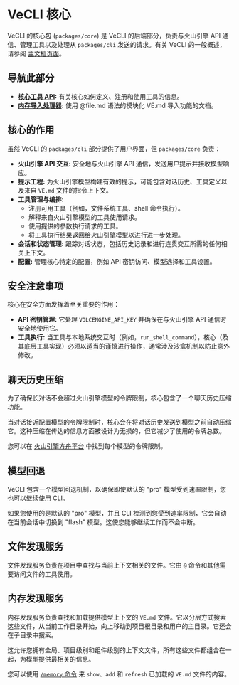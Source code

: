# VeCLI 核心

VeCLI 的核心包 (`packages/core`) 是 VeCLI 的后端部分，负责与火山引擎 API 通信、管理工具以及处理从 `packages/cli` 发送的请求。有关 VeCLI 的一般概述，请参阅 [主文档页面](../index.md)。

## 导航此部分

- **[核心工具 API](./tools-api.md):** 有关核心如何定义、注册和使用工具的信息。
- **[内存导入处理器](./memport.md):** 使用 @file.md 语法的模块化 VE.md 导入功能的文档。

## 核心的作用

虽然 VeCLI 的 `packages/cli` 部分提供了用户界面，但 `packages/core` 负责：

- **火山引擎 API 交互:** 安全地与火山引擎 API 通信，发送用户提示并接收模型响应。
- **提示工程:** 为火山引擎模型构建有效的提示，可能包含对话历史、工具定义以及来自 `VE.md` 文件的指令上下文。
- **工具管理与编排:**
  - 注册可用工具（例如，文件系统工具、shell 命令执行）。
  - 解释来自火山引擎模型的工具使用请求。
  - 使用提供的参数执行请求的工具。
  - 将工具执行结果返回给火山引擎模型以进行进一步处理。
- **会话和状态管理:** 跟踪对话状态，包括历史记录和进行连贯交互所需的任何相关上下文。
- **配置:** 管理核心特定的配置，例如 API 密钥访问、模型选择和工具设置。

## 安全注意事项

核心在安全方面发挥着至关重要的作用：

- **API 密钥管理:** 它处理 `VOLCENGINE_API_KEY` 并确保在与火山引擎 API 通信时安全地使用它。
- **工具执行:** 当工具与本地系统交互时（例如，`run_shell_command`），核心（及其底层工具实现）必须以适当的谨慎进行操作，通常涉及沙盒机制以防止意外修改。

## 聊天历史压缩

为了确保长对话不会超过火山引擎模型的令牌限制，核心包含了一个聊天历史压缩功能。

当对话接近配置模型的令牌限制时，核心会在将对话历史发送到模型之前自动压缩它。这种压缩在传达的信息方面被设计为无损的，但它减少了使用的令牌总数。

您可以在 [火山引擎方舟平台](https://console.volcengine.com/ark/) 中找到每个模型的令牌限制。

## 模型回退

VeCLI 包含一个模型回退机制，以确保即使默认的 "pro" 模型受到速率限制，您也可以继续使用 CLI。

如果您使用的是默认的 "pro" 模型，并且 CLI 检测到您受到速率限制，它会自动在当前会话中切换到 "flash" 模型。这使您能够继续工作而不会中断。

## 文件发现服务

文件发现服务负责在项目中查找与当前上下文相关的文件。它由 `@` 命令和其他需要访问文件的工具使用。

## 内存发现服务

内存发现服务负责查找和加载提供模型上下文的 `VE.md` 文件。它以分层方式搜索这些文件，从当前工作目录开始，向上移动到项目根目录和用户的主目录。它还会在子目录中搜索。

这允许您拥有全局、项目级别和组件级别的上下文文件，所有这些文件都组合在一起，为模型提供最相关的信息。

您可以使用 [`/memory` 命令](../cli/commands.md) 来 `show`、`add` 和 `refresh` 已加载的 `VE.md` 文件的内容。